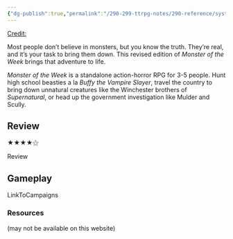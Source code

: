 ```yaml
---
{"dg-publish":true,"permalink":"/290-299-ttrpg-notes/290-reference/systems/sys-small/monster-of-the-week/"}
---
```


[Credit:](https://evilhat.com/product/monster-of-the-week/)

Most people don’t believe in monsters, but you know the truth. They’re real, and it’s your task to bring them down. This revised edition of _Monster of the Week_ brings that adventure to life.

_Monster of the Week_ is a standalone action-horror RPG for 3-5 people. Hunt high school beasties a la _Buffy the Vampire Slayer_, travel the country to bring down unnatural creatures like the Winchester brothers of _Supernatural_, or head up the government investigation like Mulder and Scully.

## Review

★★★★⚝ 

Review

## Gameplay

LinkToCampaigns

### Resources
(may not be available on this website)